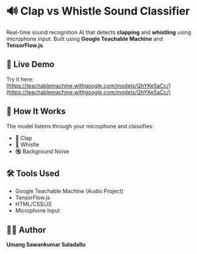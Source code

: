 # 🔊 Clap vs Whistle Sound Classifier

Real-time sound recognition AI that detects **clapping** and **whistling** using microphone input. Built using **Google Teachable Machine** and **TensorFlow.js**.

## 🚀 Live Demo  
Try it here: [https://teachablemachine.withgoogle.com/models/QhYKe5aCc/](https://teachablemachine.withgoogle.com/models/QhYKe5aCc/)

## 🧠 How It Works
The model listens through your microphone and classifies:
- 👏 Clap
- 🎵 Whistle
- 🔇 Background Noise

## 🛠 Tools Used
- Google Teachable Machine (Audio Project)
- TensorFlow.js
- HTML/CSS/JS
- Microphone Input

## 👨‍💻 Author  
**Umang Sawankumar Saladallu**
